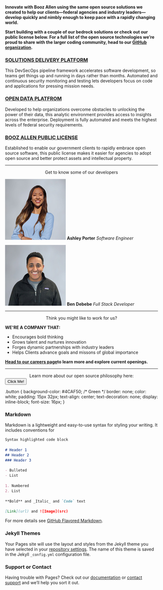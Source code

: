**Innovate with Booz Allen using the same open source solutions we created to help our clients—federal agencies and industry leaders—develop quickly and nimbly enough to keep pace with a rapidly changing world.**

**Start building with a couple of our bedrock solutions or check out our public license below. For a full list of the open source technologies we’re proud to share with the larger coding community, head to our [GitHub organization](https://github.com/boozallen).**


### [SOLUTIONS DELIVERY PLATFORM](https://github.com/boozallen/sdp-pipeline-framework)

This DevSecOps pipeline framework accelerates software development, so teams get things up and running in days rather than months. Automated and continuous security monitoring and testing lets developers focus on code and applications for pressing mission needs.


### [OPEN DATA PLATFROM](https://github.com/boozallen/opendataplatform)

Developed to help organizations overcome obstacles to unlocking the power of their data, this analytic environment provides access to insights across the enterprise. Deployment is fully automated and meets the highest levels of federal security requirements.


### [BOOZ ALLEN PUBLIC LICENSE](http://boozallen.github.io/licenses/bapl)

Established to enable our government clients to rapidly embrace open source software, this public license makes it easier for agencies to adopt open source and better protect assets and intellectual property.


<html>
  <body>
     <hr size="30">
  </body>
</html>
     

<html>
  <div style="text-align: center;"> Get to know some of our developers
  </div>
</html>

![Image](Ashley-Porter-200x200.jpg) **Ashley Porter** _Software Engineer_

![Image](Ben-Debebe-200x200.jpg) **Ben Debebe** _Full Stack Developer_


<html>
  <body>
     <hr size="30">
  </body>
</html>


<html>
  <div style="text-align: center;"> Think you might like to work for us?
  </div>
</html>

**WE'RE A COMPANY THAT:**

- Encourages bold thinking 
- Grows talent and nurtures innovation 
- Forges dynamic partnerships with industry leaders
- Helps Clients advance goals and missons of global importance

**[Head to our careers page](https://careers.boozallen.com/teams/digital)to learn more and explore current openings.**


<html>
  <body>
     <hr size="30">
  </body>
</html>


<html>
  <div style="text-align: center;"> Learn more about our open source philosophy here: 
  </div>
</html>

<html>
  <button type="button">Click Me!</button>
</html>


.button {
  background-color: #4CAF50; /* Green */
  border: none;
  color: white;
  padding: 15px 32px;
  text-align: center;
  text-decoration: none;
  display: inline-block;
  font-size: 16px;
}


### Markdown

Markdown is a lightweight and easy-to-use syntax for styling your writing. It includes conventions for

```markdown
Syntax highlighted code block

# Header 1
## Header 2
### Header 3

- Bulleted
- List

1. Numbered
2. List

**Bold** and _Italic_ and `Code` text

[Link](url) and ![Image](src)
```

For more details see [GitHub Flavored Markdown](https://guides.github.com/features/mastering-markdown/).

### Jekyll Themes

Your Pages site will use the layout and styles from the Jekyll theme you have selected in your [repository settings](https://github.com/boozallen/BoozAllenOpenSource.github.io/settings). The name of this theme is saved in the Jekyll `_config.yml` configuration file.

### Support or Contact

Having trouble with Pages? Check out our [documentation](https://help.github.com/categories/github-pages-basics/) or [contact support](https://github.com/contact) and we’ll help you sort it out.
